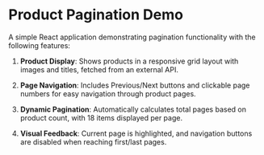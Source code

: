 # Product Pagination Demo

A simple React application demonstrating pagination functionality with the following features:

1. **Product Display**: Shows products in a responsive grid layout with images and titles, fetched from an external API.

2. **Page Navigation**: Includes Previous/Next buttons and clickable page numbers for easy navigation through product pages.

3. **Dynamic Pagination**: Automatically calculates total pages based on product count, with 18 items displayed per page.

4. **Visual Feedback**: Current page is highlighted, and navigation buttons are disabled when reaching first/last pages.
